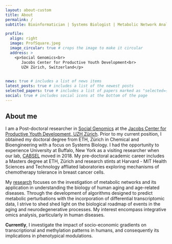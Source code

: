 ```yaml
---
layout: about-custom
title: About
permalink: /
subtitle: Bioinformatician | Systems Biologist | Metabolic Network Analyst 

profile:
  align: right
  image: ProfSquare.jpeg
  image_circular: true # crops the image to make it circular
  address: >
    <p>Social Genomics<br>
       Jacobs Center for Productive Youth Development<br>
       UZH Zürich, Switzerland</p>
    

news: true # includes a list of news items
latest_posts: true # includes a list of the newest posts
selected_papers: true # includes a list of papers marked as "selected={true}"
social: true # includes social icons at the bottom of the page
---
```

## About me
I am a Post-doctoral researcher in [Social Genomics](https://www.jacobscenter.uzh.ch/en/research/social_genomics.html) at the [Jacobs Center for Productive Youth Development, UZH Zürich](https://www.jacobscenter.uzh.ch/en.html). Prior to my current position, I obtained my doctoral degree from ETH, Zürich in Chemical and Bioengineering with a focus on Systems Biology. I had the opportunity to experience University at Buffalo, New York as a visiting researcher when our lab, [CABSEL](https://engineering.buffalo.edu/chemical-biological/people/faculty-directory/core.host.html/content/shared/engineering/chemical-biological/profiles/faculty/gunawan-rudiyanto.detail.html) moved in 2018. My pre-doctoral academic career includes a Masters degree at ETH, Zürich and research stints at Harvard - MIT Health Sciences and Technology affliated laboratories exploring mechanisms of chemotherapy tolerance in breast cancer cells. 

My <a href="{{ '/research/' | relative_url }}">research</a> focuses on the investigation of metabolic networks and its application in understanding the biology of human aging and age-related diseases. Through the development of algorithms designed to predict metabolic perturbations with the incorporation of differential transcriptomic data, I strive to shed shed light on the biological roadmap of events in the aging and neurodegenerative processes. My interest encompass integrative omics analysis, particularly in human diseases.

**Currently**, I investigate the impact of socio-economic gradients on transcriptional and methylation patterns in humans, and consequently its implications in phenotypical modulations.